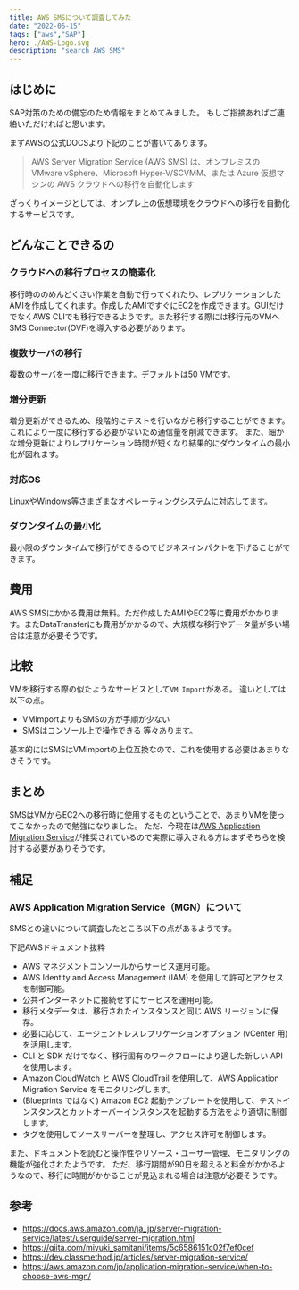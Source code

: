 ```yaml
---
title: AWS SMSについて調査してみた
date: "2022-06-15"
tags: ["aws","SAP"]
hero: ./AWS-Logo.svg
description: "search AWS SMS"
---
```


## はじめに
SAP対策のための備忘のため情報をまとめてみました。
もしご指摘あればご連絡いただければと思います。

まずAWSの公式DOCSより下記のことが書いてあります。
>AWS Server Migration Service (AWS SMS) は、オンプレミスの VMware vSphere、Microsoft Hyper-V/SCVMM、または Azure 仮想マシンの AWS クラウドへの移行を自動化します

ざっくりイメージとしては、オンプレ上の仮想環境をクラウドへの移行を自動化するサービスです。

## どんなことできるの
### クラウドへの移行プロセスの簡素化
 移行時ののめんどくさい作業を自動で行ってくれたり、レプリケーションしたAMIを作成してくれます。作成したAMIですぐにEC2を作成できます。GUIだけでなくAWS CLIでも移行できるようです。また移行する際には移行元のVMへSMS Connector(OVF)を導入する必要があります。
  
### 複数サーバの移行
複数のサーバを一度に移行できます。デフォルトは50 VMです。

### 増分更新
増分更新ができるため、段階的にテストを行いながら移行することができます。
これにより一度に移行する必要がないため通信量を削減できます。
また、細かな増分更新によりレプリケーション時間が短くなり結果的にダウンタイムの最小化が図れます。

### 対応OS
LinuxやWindows等さまざまなオペレーティングシステムに対応してます。

### ダウンタイムの最小化
最小限のダウンタイムで移行ができるのでビジネスインパクトを下げることができます。

## 費用
AWS SMSにかかる費用は無料。ただ作成したAMIやEC2等に費用がかかります。またDataTransferにも費用がかかるので、大規模な移行やデータ量が多い場合は注意が必要そうです。

## 比較
VMを移行する際の似たようなサービスとして`VM Import`がある。
違いとしては以下の点。
- VMImportよりもSMSの方が手順が少ない
- SMSはコンソール上で操作できる
等々あります。

基本的にはSMSはVMImportの上位互換なので、これを使用する必要はあまりなさそうです。

## まとめ
SMSはVMからEC2への移行時に使用するものということで、あまりVMを使ってこなかったので勉強になりました。
ただ、今現在は[AWS Application Migration Service](https://aws.amazon.com/jp/application-migration-service/)が推奨されているので実際に導入される方はまずそちらを検討する必要がありそうです。

## 補足
### AWS Application Migration Service（MGN）について
SMSとの違いについて調査したところ以下の点があるようです。

下記AWSドキュメント抜粋
- AWS マネジメントコンソールからサービス運用可能。
- AWS Identity and Access Management (IAM) を使用して許可とアクセスを制御可能。
- 公共インターネットに接続せずにサービスを運用可能。
- 移行メタデータは、移行されたインスタンスと同じ AWS リージョンに保存。
- 必要に応じて、エージェントレスレプリケーションオプション (vCenter 用) を活用します。
- CLI と SDK だけでなく、移行固有のワークフローにより適した新しい API を使用します。
- Amazon CloudWatch と AWS CloudTrail を使用して、AWS Application Migration Service をモニタリングします。
- (Blueprints ではなく) Amazon EC2 起動テンプレートを使用して、テストインスタンスとカットオーバーインスタンスを起動する方法をより適切に制御します。
- タグを使用してソースサーバーを整理し、アクセス許可を制御します。

また、ドキュメントを読むと操作性やリソース・ユーザー管理、モニタリングの機能が強化されたようです。
ただ、移行期間が90日を超えると料金がかかるようなので、移行に時間がかかることが見込まれる場合は注意が必要そうです。


## 参考
- https://docs.aws.amazon.com/ja_jp/server-migration-service/latest/userguide/server-migration.html
- https://qiita.com/miyuki_samitani/items/5c6586151c02f7ef0cef
- https://dev.classmethod.jp/articles/server-migration-service/
- https://aws.amazon.com/jp/application-migration-service/when-to-choose-aws-mgn/